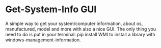 # Get-System-Info  GUI
A simple way to get your system/computer information, about os, manufactured, model and more with also a nice GUI.
The only thing you need to do is put in your terminal: pip install WMI
to install a library with windows-management-information.
